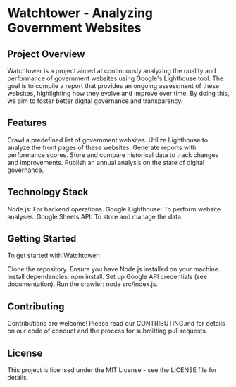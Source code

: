 # Watchtower - Analyzing Government Websites
## Project Overview

Watchtower is a project aimed at continuously analyzing the quality and performance of government websites using Google's Lighthouse tool. The goal is to compile a report that provides an ongoing assessment of these websites, highlighting how they evolve and improve over time. By doing this, we aim to foster better digital governance and transparency.

## Features

Crawl a predefined list of government websites.
Utilize Lighthouse to analyze the front pages of these websites.
Generate reports with performance scores.
Store and compare historical data to track changes and improvements.
Publish an annual analysis on the state of digital governance.

## Technology Stack

Node.js: For backend operations.
Google Lighthouse: To perform website analyses.
Google Sheets API: To store and manage the data.

## Getting Started

To get started with Watchtower:

Clone the repository.
Ensure you have Node.js installed on your machine.
Install dependencies: npm install.
Set up Google API credentials (see documentation).
Run the crawler: node src/index.js.

## Contributing

Contributions are welcome! Please read our CONTRIBUTING.md for details on our code of conduct and the process for submitting pull requests.

## License

This project is licensed under the MIT License - see the LICENSE file for details.
